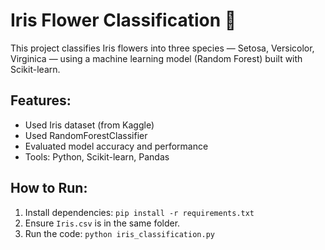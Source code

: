 # Iris Flower Classification 🌸

This project classifies Iris flowers into three species — Setosa, Versicolor, Virginica — using a machine learning model (Random Forest) built with Scikit-learn.

## Features:
- Used Iris dataset (from Kaggle)
- Used RandomForestClassifier
- Evaluated model accuracy and performance
- Tools: Python, Scikit-learn, Pandas

## How to Run:
1. Install dependencies: `pip install -r requirements.txt`
2. Ensure `Iris.csv` is in the same folder.
3. Run the code: `python iris_classification.py`